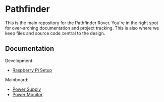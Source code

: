 # Pathfinder

This is the main repository for the Pathfinder Rover. You're in the right spot for over-arching documentation and project tracking. This is also where we keep files and source code central to the design.

## Documentation

Development:

* [Raspberry Pi Setup](docs/raspberry_pi_setup.md)

Mainboard:

* [Power Supply](docs/mainboard_power_supply.md)
* [Power Monitor](docs/mainboard_power_monitor.md)
